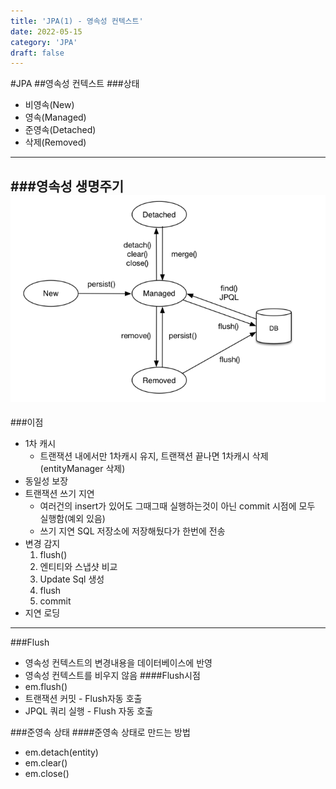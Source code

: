 ```yaml
---
title: 'JPA(1) - 영속성 컨텍스트'
date: 2022-05-15
category: 'JPA'
draft: false
---
```


#JPA
##영속성 컨텍스트
###상태
- 비영속(New)
- 영속(Managed)
- 준영속(Detached)
- 삭제(Removed)
---
###영속성 생명주기
![영속성 생명주기](./images/생명주기.png)
---
###이점
- 1차 캐시
  - 트랜잭션 내에서만 1차캐시 유지, 트랜잭션 끝나면 1차캐시 삭제(entityManager 삭제)
- 동일성 보장
- 트랜잭션 쓰기 지연
    - 여러건의 insert가 있어도 그때그때 실행하는것이 아닌 commit 시점에 모두 실행함(예외 있음)
    - 쓰기 지연 SQL 저장소에 저장해뒀다가 한번에 전송
- 변경 감지
    1. flush()
    2. 엔티티와 스냅샷 비교
    3. Update Sql 생성
    4. flush
    5. commit
- 지연 로딩
---
###Flush
- 영속성 컨텍스트의 변경내용을 데이터베이스에 반영
- 영속성 컨텍스트를 비우지 않음
####Flush시점
- em.flush()
- 트랜잭션 커밋 - Flush자동 호출
- JPQL 쿼리 실행 - Flush 자동 호출

###준영속 상태
####준영속 상태로 만드는 방법
- em.detach(entity)
- em.clear()
- em.close()